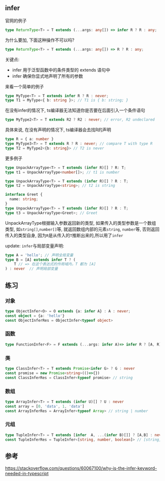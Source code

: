 ## infer


官网的例子

```ts
type ReturnType<T> = T extends (...args: any[]) => infer R ? R : any;
```

为什么要加, 下面这种操作不可以吗?

```ts
type ReturnType<T> = T extends (...args: any[]) => R ? R : any;
```

关键点:

- infer 用于泛型函数中的条件类型的 extends 语句中
- infer 确保你显式地声明了所有的参数 

来看一个简单的例子

```ts
type MyType<T> = T extends infer R ? R : never;
type T1 = MyType<{ b: string }>; // T1 is { b: string; }
```

在没有infer的情况下, ts编译器无法知道你是否要在后面引入一个条件语句

```ts
type MyType2<T> = T extends R2 ? R2 : never; // error, R2 undeclared
```

具体来说, 在没有声明的情况下, ts编译器会去找R的声明
```ts
type R = { a: number }
type MyType3<T> = T extends R ? R : never; // compare T with type R
type T2 = MyType2<{b: string}> // T2 is never
```


更多例子

```ts
type UnpackArrayType<T> = T extends (infer R)[] ? R: T;
type t1 = UnpackArrayType<number[]>; // t1 is number
```

```ts
type UnpackArrayType<T> = T extends (infer R)[] ? R : T;
type t2 = UnpackArrayType<string>; // t2 is string
```
```ts
interface Greet {
  name: string;
}
type UnpackArrayType<T> = T extends (infer R)[] ? R : T;
type t3 = UnpackArrayType<Greet>; // Greet

```

UnpackArrayType根据输入参数返回新的类型, 如果传入的类型参数是一个数组类型, 如`string[]`,`number[]`等, 就返回数组内部的元素`string`, `number`等, 否则返回传入的类型自身, 因为`R`是从传入的`T`推断出来的,所以用了`infer`


update: `infer`与局部变量声明:

```ts
type A = 'hello'; // 声明全局变量
type B = [A] extends infer T ? (
    T // => 在这个表达式的作用域内，T 都为 [A]
) : never  // 声明局部变量
```

## 练习


### 对象
```ts
type ObjectInfer<O> = O extends {a: infer A} : A : never;
const object = {a: 'hello'}
const ObjectInferRes = ObjectInfer<typeof object>
```

### 函数
```ts
type FunctionInfer<F> = F extends (...args: infer A)=> infer R ? [A, R]: never
```

### 类
```ts
type ClassInfer<T> = T extends Promise<infer G> ? G : never
const promise = new Promise<string>(()=>{})
const ClassInferRes = ClassInfer<typeof promise> // string
```

### 数组
```ts
type ArrayInfer<T> = T extends (infer U)[] ? U : never
const array = [0, 'data', 1, 'data']
const ArrayInferRes = ArrayInfer<typeof Array> // string | number
```

### 元组
```ts
type TupleInfer<T> = T extends [infer  A, ...(infer B)[]] ? [A,B] : never
const TupleInferRes = TupleInfer<[string, number, boolean]> // [string, number | booean]
```


## 参考

https://stackoverflow.com/questions/60067100/why-is-the-infer-keyword-needed-in-typescript
